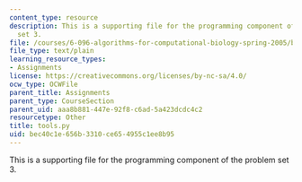 ```yaml
---
content_type: resource
description: This is a supporting file for the programming component of the problem
  set 3.
file: /courses/6-096-algorithms-for-computational-biology-spring-2005/bec40c1e656b3310ce654955c1ee8b95_tools.py
file_type: text/plain
learning_resource_types:
- Assignments
license: https://creativecommons.org/licenses/by-nc-sa/4.0/
ocw_type: OCWFile
parent_title: Assignments
parent_type: CourseSection
parent_uid: aaa8b881-447e-92f8-c6ad-5a423dcdc4c2
resourcetype: Other
title: tools.py
uid: bec40c1e-656b-3310-ce65-4955c1ee8b95
---
```

This is a supporting file for the programming component of the problem set 3.